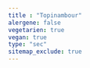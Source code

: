 ```yaml
---
title : "Topinambour"
alergene: false
vegetarien: true
vegan: true
type: "sec"
sitemap_exclude: true
--- 
```

